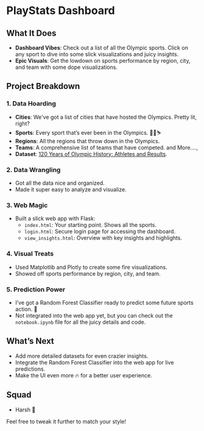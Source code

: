 
# PlayStats Dashboard

## What It Does

- **Dashboard Vibes**: Check out a list of all the Olympic sports. Click on any sport to dive into some slick visualizations and juicy insights.
- **Epic Visuals**: Get the lowdown on sports performance by region, city, and team with some dope visualizations.

## Project Breakdown

### 1. Data Hoarding

- **Cities**: We've got a list of cities that have hosted the Olympics. Pretty lit, right?
- **Sports**: Every sport that’s ever been in the Olympics. 🏀🥋⛷️
- **Regions**: All the regions that throw down in the Olympics.
- **Teams**: A comprehensive list of teams that have competed. and More....,
- **Dataset**: [120 Years of Olympic History: Athletes and Results](https://www.kaggle.com/datasets/heesoo37/120-years-of-olympic-history-athletes-and-results?resource=download).

### 2. Data Wrangling

- Got all the data nice and organized.
- Made it super easy to analyze and visualize.

### 3. Web Magic

- Built a slick web app with Flask:
  - `index.html`: Your starting point. Shows all the sports.
  - `login.html`: Secure login page for accessing the dashboard.
  - `view_insights.html`: Overview with key insights and highlights.

### 4. Visual Treats

- Used Matplotlib and Plotly to create some fire visualizations.
- Showed off sports performance by region, city, and team.

### 5. Prediction Power

- I’ve got a Random Forest Classifier ready to predict some future sports action. 🌟
- Not integrated into the web app yet, but you can check out the `notebook.ipynb` file for all the juicy details and code.

## What’s Next

- Add more detailed datasets for even crazier insights.
- Integrate the Random Forest Classifier into the web app for live predictions.
- Make the UI even more 🔥 for a better user experience.

## Squad
- Harsh 💪

Feel free to tweak it further to match your style!
